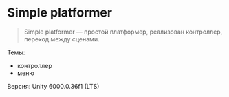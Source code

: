 # Simple platformer
> Simple platformer — простой платформер, реализован контроллер, переход между сценами.

Темы: 
- контроллер
- меню


Версия: Unity 6000.0.36f1 (LTS)
